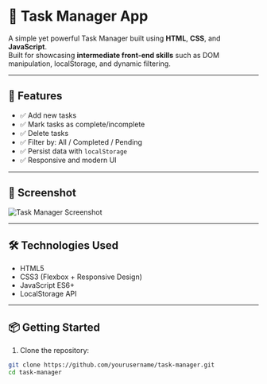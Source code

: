 # 📝 Task Manager App

A simple yet powerful Task Manager built using **HTML**, **CSS**, and **JavaScript**.  
Built for showcasing **intermediate front-end skills** such as DOM manipulation, localStorage, and dynamic filtering.

---

## 🚀 Features

- ✅ Add new tasks
- ✅ Mark tasks as complete/incomplete
- ✅ Delete tasks
- ✅ Filter by: All / Completed / Pending
- ✅ Persist data with `localStorage`
- ✅ Responsive and modern UI

---

## 📸 Screenshot

![Task Manager Screenshot](screenshot.png) <!-- Optional: Upload screenshot to repo -->

---

## 🛠️ Technologies Used

- HTML5
- CSS3 (Flexbox + Responsive Design)
- JavaScript ES6+
- LocalStorage API

---

## 📦 Getting Started

1. Clone the repository:
```bash
git clone https://github.com/yourusername/task-manager.git
cd task-manager
